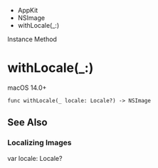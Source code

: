 

- AppKit
- NSImage
-  withLocale(\_:) 

Instance Method

# withLocale(\_:)

macOS 14.0+

``` source
func withLocale(_ locale: Locale?) -> NSImage
```

## See Also

### Localizing Images

var locale: Locale?

